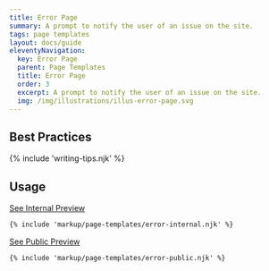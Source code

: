 ```yaml
---
title: Error Page
summary: A prompt to notify the user of an issue on the site.
tags: page templates
layout: docs/guide
eleventyNavigation:
  key: Error Page
  parent: Page Templates
  title: Error Page
  order: 3
  excerpt: A prompt to notify the user of an issue on the site.
  img: /img/illustrations/illus-error-page.svg
---
```


## Best Practices

{% include 'writing-tips.njk' %}

## Usage

<a class="btn btn-primary" href="/page-templates/error-page-internal/" target="_blank">See Internal Preview</a>

``` html
{% include 'markup/page-templates/error-internal.njk' %}
```

<a class="btn btn-primary" href="/page-templates/error-page-public/" target="_blank">See Public Preview</a>

``` html
{% include 'markup/page-templates/error-public.njk' %}
```
